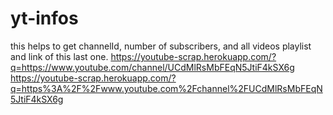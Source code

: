 # yt-infos
this helps to get channelId, number of subscribers, and all videos playlist and link of this last one.
https://youtube-scrap.herokuapp.com/?q=https://www.youtube.com/channel/UCdMlRsMbFEqN5JtiF4kSX6g
https://youtube-scrap.herokuapp.com/?q=https%3A%2F%2Fwww.youtube.com%2Fchannel%2FUCdMlRsMbFEqN5JtiF4kSX6g
